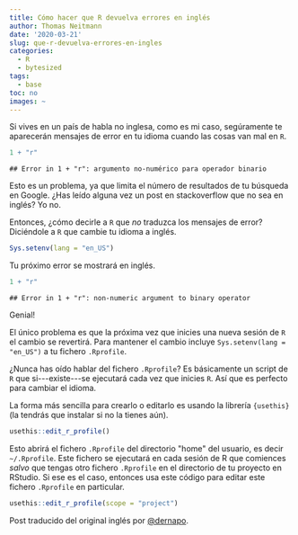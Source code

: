 ```yaml
---
title: Cómo hacer que R devuelva errores en inglés
author: Thomas Neitmann
date: '2020-03-21'
slug: que-r-devuelva-errores-en-ingles
categories:
  - R
  - bytesized
tags:
  - base
toc: no
images: ~
---
```


Si vives en un país de habla no inglesa, como es mi caso, segúramente te aparecerán mensajes de error en tu idioma cuando las cosas van mal en `R`.


```r
1 + "r"
```

```
## Error in 1 + "r": argumento no-numérico para operador binario
```

Esto es un problema, ya que limita el número de resultados de tu búsqueda en Google. ¿Has leído alguna vez un post en stackoverflow que no sea en inglés? Yo no.

Entonces, ¿cómo decirle a `R` que *no* traduzca los mensajes de error? Diciéndole a `R` que cambie tu idioma a inglés.


```r
Sys.setenv(lang = "en_US")
```

Tu próximo error se mostrará en inglés.


```r
1 + "r"
```

```
## Error in 1 + "r": non-numeric argument to binary operator
```

Genial!

El único problema es que la próxima vez que inicies una nueva sesión de `R` el cambio se revertirá. Para mantener el cambio incluye `Sys.setenv(lang = "en_US")` a tu fichero `.Rprofile`.

¿Nunca has oído hablar del fichero `.Rprofile`? Es básicamente un script de `R` que si---existe---se ejecutará cada vez que inicies `R`. Así que es perfecto para cambiar el idioma.

<script async src="https://pagead2.googlesyndication.com/pagead/js/adsbygoogle.js"></script>
<!-- B -->
<ins class="adsbygoogle"
     style="display:block"
     data-ad-client="ca-pub-1597114514381206"
     data-ad-slot="6037303850"
     data-ad-format="auto"
     data-full-width-responsive="true"></ins>
<script>
     (adsbygoogle = window.adsbygoogle || []).push({});
</script>

La forma más sencilla para crearlo o editarlo es usando la librería `{usethis}` (la tendrás que instalar si no la tienes aún).


```r
usethis::edit_r_profile()
```

Esto abrirá el fichero `.Rprofile` del directorio "home" del usuario, es decir `~/.Rprofile`. Este fichero se ejecutará en cada sesión de R que comiences *salvo* que tengas otro fichero `.Rprofile` en el directorio de tu proyecto en RStudio. Si ese es el caso, entonces usa este código para editar este fichero `.Rprofile` en particular.


```r
usethis::edit_r_profile(scope = "project")
```

Post traducido del original inglés por [@dernapo](https://twitter.com/dernapo).
